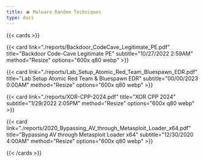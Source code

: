 ```yaml
---
title: 🫐 Malware Random Techniques
type: docs
---
```


{{< cards >}}

  {{< card link="./reports/Backdoor_CodeCave_Legitimate_PE.pdf" title="Backdoor Code-Cave Legitimate PE" subtitle="10/27/2022 2:59AM" method="Resize" options="600x q80 webp" >}}

  {{< card link="./reports/Lab_Setup_Atomic_Red_Team_Bluespawn_EDR.pdf" title="Lab Setup Atomic Red Team & Bluespawn EDR" subtitle="00/00/2023 0:00AM" method="Resize" options="600x q80 webp" >}}

  {{< card link="./reports/XOR-CPP-2024.pdf" title="XOR CPP 2024" subtitle="1/29/2022 2:05PM" method="Resize" options="600x q80 webp" >}}

  {{< card link="./reports/2020_Bypassing_AV_through_Metasploit_Loader_x64.pdf" title="Bypassing AV through Metasploit Loader x64" subtitle="12/30/2020 4:00AM" method="Resize" options="600x q80 webp" >}}

{{< /cards >}}